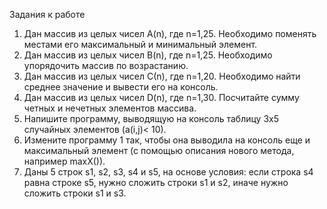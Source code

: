 Задания к работе 
1. Дан массив из целых чисел A(n), где n=1,25. Необходимо поменять местами его максимальный и минимальный элемент. 
2. Дан массив из целых чисел B(n), где n=1,25. Необходимо упорядочить массив по возрастанию. 
3. Дан массив из целых чисел С(n), где n=1,20. Необходимо найти среднее значение и вывести его на консоль. 
4. Дан массив из целых чисел D(n), где n=1,30. Посчитайте сумму четных и нечетных элементов массива. 
5. Напишите программу, выводящую на консоль таблицу 3х5 случайных элементов (a(i,j)< 10). 
6. Измените программу 1 так, чтобы она выводила на консоль еще и максимальный элемент (с помощью описания нового метода, например maxX()). 
7. Даны 5 строк s1, s2, s3, s4 и s5, на основе условия: если строка s4 равна строке s5, нужно сложить строки s1 и s2, иначе нужно сложить строки s1 и s3.
